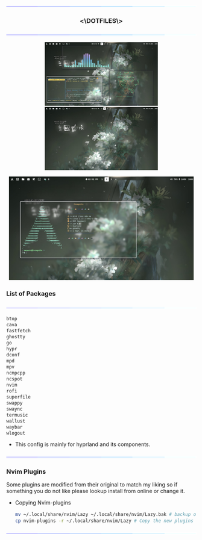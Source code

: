<div align="center">

<img src="https://github.com/tanshen-kun/dotfiles/blob/main/animated-line.gif" /> 
<h3><\DOTFILES\></h3> 

<img src="https://github.com/tanshen-kun/dotfiles/blob/main/animated-line.gif" />

</div>


<div align="center">

  <p align="center">
    <img src="https://github.com/tanshen-kun/dotfiles/blob/main/Screenshots/pic1.png" width=300 />
    <img src="https://github.com/tanshen-kun/dotfiles/blob/main/Screenshots/pic2.png" width=300 />
  </p>

   <p align="center"> 
    <img src="https://github.com/tanshen-kun/dotfiles/blob/main/Screenshots/pic3.png" width=490 />
  </p>
</div>

### List of Packages


<img src="https://github.com/tanshen-kun/dotfiles/blob/main/animated-line.gif" />

```pkg
btop
cava
fastfetch
ghostty
go
hypr
dconf
mpd
mpv
ncmpcpp
ncspot
nvim
rofi
superfile
swappy
swaync
termusic
wallust
waybar
wlogout
```    

- <p>This config is mainly for hyprland and its components.</p>

<img src="https://github.com/tanshen-kun/dotfiles/blob/main/animated-line.gif" />

### Nvim Plugins 
  <p>Some plugins are modified from their original to match my liking so if something you do not like 
    please lookup install from online or change it.
  </p>

  - Copying Nvim-plugins
    ```bash
    mv ~/.local/share/nvim/Lazy ~/.local/share/nvim/Lazy.bak # backup original configs
    cp nvim-plugins -r ~/.local/share/nvim/Lazy # Copy the new plugins 
    ```    


<img src="https://github.com/tanshen-kun/dotfiles/blob/main/animated-line.gif" />


